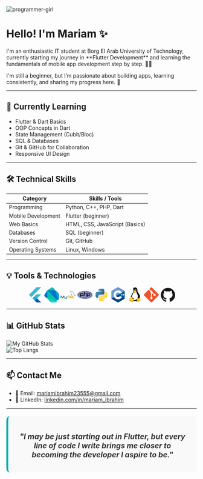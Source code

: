 <link href="https://cdnjs.cloudflare.com/ajax/libs/font-awesome/6.5.1/css/all.min.css" rel="stylesheet">
<link rel="stylesheet" href="https://cdnjs.cloudflare.com/ajax/libs/animate.css/4.1.1/animate.min.css">

![programmer-girl](https://media.giphy.com/media/v1.Y2lkPTc5MGI3NjExa2RrMzNmbmZ3aWkwYmx1cGJyb2VtMXp1YXY2Nm14aTkyY3RuMWp2dCZlcD12MV9naWZzX3NlYXJjaCZjdD1n/3oriO0OEd9QIDdllqo/giphy.gif)

<h1 class="animate__animated animate__fadeInDown">Hello! I'm Mariam ✨</h1>
I'm an enthusiastic IT student at Borg El Arab University of Technology, currently starting my journey in **Flutter Development** and learning the fundamentals of mobile app development step by step. 📱🚀  

I'm still a beginner, but I’m passionate about building apps, learning consistently, and sharing my progress here. 🌱  

---

## 🌱 Currently Learning
- Flutter & Dart Basics  
- OOP Concepts in Dart  
- State Management (Cubit/Bloc)  
- SQL & Databases  
- Git & GitHub for Collaboration  
- Responsive UI Design  

---

## 🛠️ Technical Skills

| Category           | Skills / Tools                              |
|--------------------|----------------------------------------------|
| Programming         | Python, C++, PHP, Dart                      |
| Mobile Development  | Flutter (beginner)                          |
| Web Basics          | HTML, CSS, JavaScript (Basics)              |
| Databases           | SQL (beginner)                              |
| Version Control     | Git, GitHub                                  |
| Operating Systems   | Linux, Windows                              |

---

## 💡 Tools & Technologies

<p align="center">
  <!-- Flutter -->
  <img src="https://raw.githubusercontent.com/devicons/devicon/master/icons/flutter/flutter-original.svg" alt="flutter" width="40" height="40" class="animate__animated animate__pulse animate__infinite"/>
  <!-- Dart -->
  <img src="https://raw.githubusercontent.com/devicons/devicon/master/icons/dart/dart-original.svg" alt="dart" width="40" height="40" class="animate__animated animate__pulse animate__infinite"/>
  <!-- SQL -->
  <img src="https://raw.githubusercontent.com/devicons/devicon/master/icons/mysql/mysql-original-wordmark.svg" alt="sql" width="40" height="40" class="animate__animated animate__pulse animate__infinite"/>
  <!-- PHP -->
  <img src="https://raw.githubusercontent.com/devicons/devicon/master/icons/php/php-original.svg" alt="php" width="40" height="40" class="animate__animated animate__pulse animate__infinite"/>
  <!-- Python -->
  <img src="https://raw.githubusercontent.com/devicons/devicon/master/icons/python/python-original.svg" alt="python" width="40" height="40" class="animate__animated animate__pulse animate__infinite"/>
  <!-- C++ -->
  <img src="https://raw.githubusercontent.com/devicons/devicon/master/icons/cplusplus/cplusplus-original.svg" alt="cplusplus" width="40" height="40" class="animate__animated animate__pulse animate__infinite"/>
  <!-- Linux -->
  <img src="https://raw.githubusercontent.com/devicons/devicon/master/icons/linux/linux-original.svg" alt="linux" width="40" height="40" class="animate__animated animate__pulse animate__infinite"/>
  <!-- Git -->
  <img src="https://raw.githubusercontent.com/devicons/devicon/master/icons/git/git-original.svg" alt="git" width="40" height="40" class="animate__animated animate__pulse animate__infinite"/>
  <!-- GitHub -->
  <img src="https://raw.githubusercontent.com/devicons/devicon/master/icons/github/github-original.svg" alt="github" width="40" height="40" class="animate__animated animate__pulse animate__infinite"/>
</p>

---

## 📊 GitHub Stats
![My GitHub Stats](https://github-readme-stats.vercel.app/api?username=mariomaibrahim&show_icons=true&theme=radical)  
![Top Langs](https://github-readme-stats.vercel.app/api/top-langs/?username=mariomaibrahim&layout=compact&theme=radical)  

---

## 📫 Contact Me
- 📧 Email: mariamibrahim23555@gmail.com  
- 💼 LinkedIn: [linkedin.com/in/mariam_ibrahim](https://www.linkedin.com/in/mariam-ibrahim-b95743307)  

---

<div style="border-left: 5px solid #00adb5; background-color: #f9f9f9; padding: 15px 20px; font-style: italic; font-size: 1.2em; margin: 20px 0; border-radius: 10px; color: #333;">
  <h3 style="text-align: center;">"I may be just starting out in Flutter, but every line of code I write brings me closer to becoming the developer I aspire to be."</h3>
</div>
